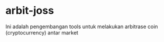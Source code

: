 # arbit-joss
Ini adalah pengembangan tools untuk melakukan arbitrase coin (cryptocurrency) antar market
